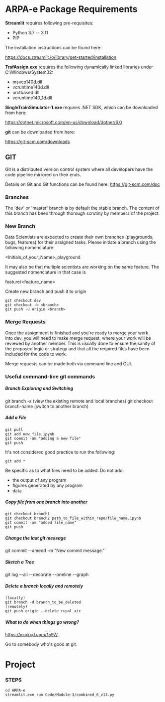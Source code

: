 # ARPA-e Package Requirements


**Streamlit** requires following pre-requisites:

- Python 3.7 -- 3.11
- PIP

The installation instructions can be found here:

https://docs.streamlit.io/library/get-started/installation



**TrafAssign.exe** requires the following dynamically linked libraries under C:\Windows\System32:

- msvcp140d.dll
- vcruntime140d.dll 
- urctbased.dll
- vcruntime140_1d.dll



**SingleTrainSimulator-1.exe** requires .NET SDK, which can be downloaded from here:

https://dotnet.microsoft.com/en-us/download/dotnet/6.0



**git** can be downloaded from here:

https://git-scm.com/downloads



## GIT

Git is a distributed version control system where all developers have the code pipeline mirrored on their ends.

Details on Git and Git functions can be found here: https://git-scm.com/doc
 

### Branches

The 'dev' or 'master' branch is by default the stable branch. The content of this branch has been through thorough scrutiny by members of the project. 

### New Branch

Data Scientists are expected to create their own branches (playgrounds, bugs, features) for their assigned tasks. Please initiate a branch using the following nomenclature:

<Initials_of_your_Name>_playground

It may also be that multiple scientists are working on the same feature. The suggested nomenclature in that case is 

feature/<feature_name>

Create new branch and push it to origin

```
git checkout dev
git checkout -b <branch>
git push -u origin <branch>
```

### Merge Requests

Once the assignment is finished and you're ready to merge your work into dev, you will need to make merge request, where your work will be reviewed by another member. This is usually done to ensure the sanity of the proposed logic or strategy and that all the required files have been included for the code to work.

Merge requests can be made both via command line and GUI. 

### Useful command-line git commands 

##### Branch Exploring and Switching

git branch -a (view the existing remote and local branches)
git checkout branch-name (switch to another branch)

##### Add a File

```
git pull 
git add new_file.ipynb 
git commit -am "adding a new file" 
git push 
```

It's not considered good practice to run the following:

```
git add *
```

Be specific as to what files need to be added. Do not add:

- the output of any program
- figures generated by any program
- data

##### Copy file from one branch into another

```
git checkout branch1
git checkout branch2 path_to_file_within_repo/file_name.ipynb
git commit -am "added file_name"
git push
```

##### Change the last git message

git commit --amend -m "New commit message."

##### Sketch a Tree

git log --all --decorate --oneline --graph

##### Delete a branch locally and remotely

```
(locally)
git branch -d branch_to_be_deleted
(remotely)
git push origin --delete rupal_aic
```

##### What to do when things go wrong?

https://m.xkcd.com/1597/

Go to somebody who's good at git.

# Project

### STEPS

```
cd ARPA-e
streamlit.exe run Code/Module-3/combined_6_v13.py
```